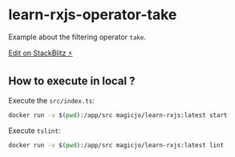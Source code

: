 # learn-rxjs-operator-take

Example about the filtering operator `take`.

[Edit on StackBlitz ⚡️](https://stackblitz.com/edit/learn-rxjs-operator-take)

## How to execute in local ?

Execute the `src/index.ts`:
```bash
docker run -v $(pwd):/app/src magicjo/learn-rxjs:latest start
```

Execute `tslint`:
```bash
docker run -v $(pwd):/app/src magicjo/learn-rxjs:latest lint
```
